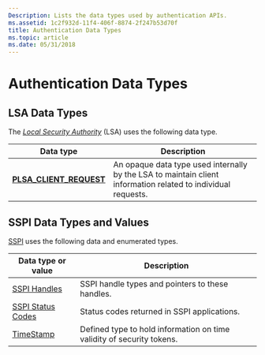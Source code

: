 ```yaml
---
Description: Lists the data types used by authentication APIs.
ms.assetid: 1c2f932d-11f4-406f-8874-2f247b53d70f
title: Authentication Data Types
ms.topic: article
ms.date: 05/31/2018
---
```


# Authentication Data Types

## LSA Data Types

The [*Local Security Authority*](https://docs.microsoft.com/windows/desktop/SecGloss/l-gly) (LSA) uses the following data type.



| Data type                                            | Description                                                                                                              |
|------------------------------------------------------|--------------------------------------------------------------------------------------------------------------------------|
| [**PLSA\_CLIENT\_REQUEST**](plsa-client-request.md) | An opaque data type used internally by the LSA to maintain client information related to individual requests.<br/> |



 

## SSPI Data Types and Values

[SSPI](sspi.md) uses the following data and enumerated types.



| Data type or value                         | Description                                                                      |
|--------------------------------------------|----------------------------------------------------------------------------------|
| [SSPI Handles](sspi-handles.md)           | SSPI handle types and pointers to these handles.<br/>                      |
| [SSPI Status Codes](sspi-status-codes.md) | Status codes returned in SSPI applications.<br/>                           |
| [TimeStamp](timestamp.md)                 | Defined type to hold information on time validity of security tokens.<br/> |



 

 

 




